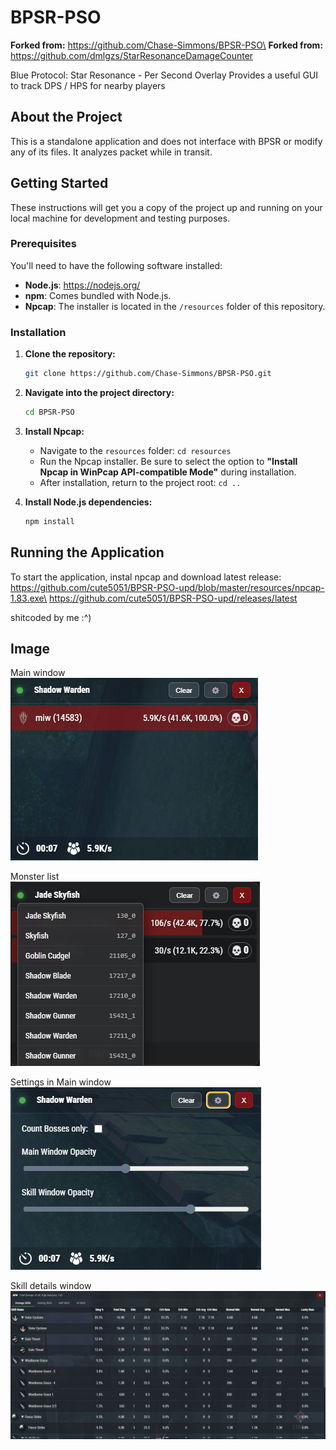 # BPSR-PSO

**Forked from:** https://github.com/Chase-Simmons/BPSR-PSO\
**Forked from:** https://github.com/dmlgzs/StarResonanceDamageCounter

Blue Protocol: Star Resonance - Per Second Overlay
Provides a useful GUI to track DPS / HPS for nearby players

## About the Project

This is a standalone application and does not interface with BPSR or modify any of its files. It analyzes packet while in transit.

## Getting Started

These instructions will get you a copy of the project up and running on your local machine for development and testing purposes.

### Prerequisites

You'll need to have the following software installed:

- **Node.js**: <https://nodejs.org/>
- **npm**: Comes bundled with Node.js.
- **Npcap**: The installer is located in the `/resources` folder of this repository.

### Installation

1.  **Clone the repository:**

    ```bash
    git clone https://github.com/Chase-Simmons/BPSR-PSO.git
    ```

2.  **Navigate into the project directory:**

    ```bash
    cd BPSR-PSO
    ```

3.  **Install Npcap:**
    - Navigate to the `resources` folder: `cd resources`
    - Run the Npcap installer. Be sure to select the option to **"Install Npcap in WinPcap API-compatible Mode"** during installation.
    - After installation, return to the project root: `cd ..`

4.  **Install Node.js dependencies:**
    ```bash
    npm install
    ```

## Running the Application

To start the application, instal npcap and download latest release:\
https://github.com/cute5051/BPSR-PSO-upd/blob/master/resources/npcap-1.83.exe\
https://github.com/cute5051/BPSR-PSO-upd/releases/latest

shitcoded by me :^)

## Image

Main window\
![main.png](resources/main.png)

Monster list\
![monster-lists.png](resources/monster-lists.png)

Settings in Main window\
![settings.png](resources/settings.png)

Skill details window\
![skills-details.png](resources/skills-details.png)

